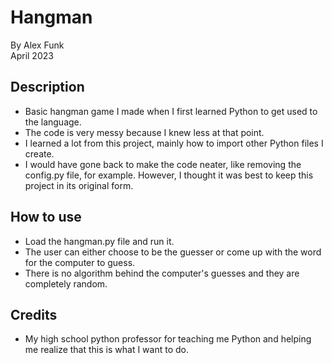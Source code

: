 # Hangman

By Alex Funk  
April 2023

## Description

* Basic hangman game I made when I first learned Python to get used to the language.
* The code is very messy because I knew less at that point.
* I learned a lot from this project, mainly how to import other Python files I create.
* I would have gone back to make the code neater, like removing the config.py file, for example. However, I thought it was best to keep this project in its original form.

## How to use

* Load the hangman.py file and run it.
* The user can either choose to be the guesser or come up with the word for the computer to guess.
* There is no algorithm behind the computer's guesses and they are completely random.

## Credits

* My high school python professor for teaching me Python and helping me realize that this is what I want to do.
